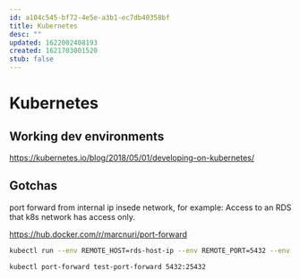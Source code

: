 ```yaml
---
id: a104c545-bf72-4e5e-a3b1-ec7db40358bf
title: Kubernetes
desc: ""
updated: 1622002408193
created: 1621703001520
stub: false
---
```


# Kubernetes

## Working dev environments

https://kubernetes.io/blog/2018/05/01/developing-on-kubernetes/

## Gotchas

port forward from internal ip insede network, for example: Access to an RDS that k8s network has access only.

https://hub.docker.com/r/marcnuri/port-forward

```bash
kubectl run --env REMOTE_HOST=rds-host-ip --env REMOTE_PORT=5432 --env LOCAL_PORT=25432 --port 5432 --image marcnuri/port-forward test-port-forward

kubectl port-forward test-port-forward 5432:25432
```
